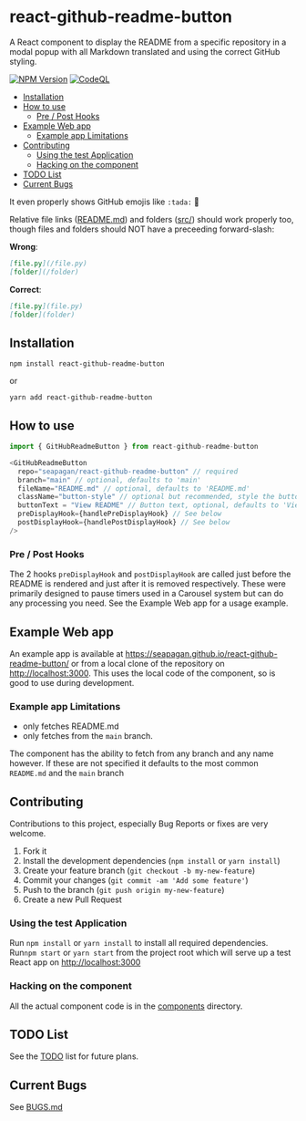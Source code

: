 # react-github-readme-button <!-- omit in toc -->

A React component to display the README from a specific repository in a modal
popup with all Markdown translated and using the correct GitHub styling.

[![NPM Version](https://shields.io/npm/v/react-github-readme-button)](https://www.npmjs.com/package/react-github-readme-button)
[![CodeQL](https://github.com/seapagan/react-github-readme-button/actions/workflows/codeql.yml/badge.svg)](https://github.com/seapagan/react-github-readme-button/actions/workflows/codeql.yml)

- [Installation](#installation)
- [How to use](#how-to-use)
  - [Pre / Post Hooks](#pre--post-hooks)
- [Example Web app](#example-web-app)
  - [Example app Limitations](#example-app-limitations)
- [Contributing](#contributing)
  - [Using the test Application](#using-the-test-application)
  - [Hacking on the component](#hacking-on-the-component)
- [TODO List](#todo-list)
- [Current Bugs](#current-bugs)

It even properly shows GitHub emojis like `:tada:` :tada:

Relative file links ([README.md](README.md)) and folders ([src/](src)) should
work properly too, though files and folders should NOT have a preceeding
forward-slash:

**Wrong**:

```markdown
[file.py](/file.py)
[folder](/folder)
```

**Correct**:

```markdown
[file.py](file.py)
[folder](folder)
```

## Installation

```console
npm install react-github-readme-button
```

or

```console
yarn add react-github-readme-button
```

## How to use

```javascript
import { GitHubReadmeButton } from react-github-readme-button

<GitHubReadmeButton
  repo="seapagan/react-github-readme-button" // required
  branch="main" // optional, defaults to 'main'
  fileName="README.md" // optional, defaults to 'README.md'
  className="button-style" // optional but recommended, style the button
  buttonText = "View README" // Button text, optional, defaults to 'View README'
  preDisplayHook={handlePreDisplayHook} // See below
  postDisplayHook={handlePostDisplayHook} // See below
/>
```

### Pre / Post Hooks

The 2 hooks `preDisplayHook` and `postDisplayHook` are called just before the
README is rendered and just after it is removed respectively. These were
primarily designed to pause timers used in a Carousel system but can do any
processing you need. See the Example Web app for a usage example.

## Example Web app

An example app is available at
<https://seapagan.github.io/react-github-readme-button/> or from a local clone
of the repository on <http://localhost:3000>. This uses the  local code of the
component, so is good to use during development.

### Example app Limitations

- only fetches README.md
- only fetches from the `main` branch.

The component has the ability to fetch from any branch and any name however. If
these are not specified it defaults to the most common `README.md` and the
`main` branch

## Contributing

Contributions to this project, especially Bug Reports or fixes are very welcome.

1. Fork it
2. Install the development dependencies (`npm install` or `yarn install`)
3. Create your feature branch (`git checkout -b my-new-feature`)
4. Commit your changes (`git commit -am 'Add some feature'`)
5. Push to the branch (`git push origin my-new-feature`)
6. Create a new Pull Request

### Using the test Application

Run `npm install` or `yarn install` to install all required dependencies.
Run`npm start` or `yarn start` from the project root which will serve up a test
React app on <http://localhost:3000>

### Hacking on the component

All the actual component code is in the [components](src/components/) directory.

## TODO List

See the [TODO](TODO.md) list for future plans.

## Current Bugs

See [BUGS.md](BUGS.md)

